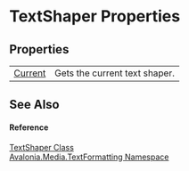 # TextShaper Properties




## Properties
<table>
<tr>
<td><a href="P_Avalonia_Media_TextFormatting_TextShaper_Current">Current</a></td>
<td>Gets the current text shaper.</td>
</tr>
</table>

## See Also


#### Reference
<a href="T_Avalonia_Media_TextFormatting_TextShaper">TextShaper Class</a>  
<a href="N_Avalonia_Media_TextFormatting">Avalonia.Media.TextFormatting Namespace</a>  
